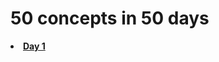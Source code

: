 # 50 concepts in 50 days
<b><li><a href="https://github.com/dev-kumaresan/HTML-CSS-JS/tree/main/Day1"> Day 1</a></b><br>

